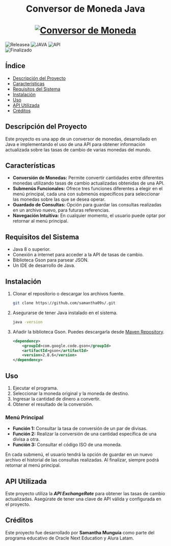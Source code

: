 <div align="center">
  <h1 align="center">
    Conversor de Moneda Java
    <br />
    <br />
    <a href="https://github.com/samantha09s/Conversor-de-Moneda---Challenge-ONE---Java---BackEnd">
      <img src="https://github.com/samantha09s/Conversor-de-Moneda---Challenge-ONE---Java---BackEnd/assets/140031528/52d80c08-0eed-4e18-92fb-3971271fe0ac" alt="Conversor de Moneda">
    </a>
  </h1>
</div>

<p align="center">
  
  ![Releasea](https://img.shields.io/badge/Release%20Date:-Junio/2024-white)
  ![JAVA](https://img.shields.io/badge/JAVA-red)
  ![API](https://img.shields.io/badge/API-ExchangeRateAPI-blue)  
  ![Finalizado](https://img.shields.io/badge/Status:-Demo-white)
</p>

## **Índice**
- [Descripción del Proyecto](#descripción-del-proyecto)
- [Características](#características)
- [Requisitos del Sistema](#requisitos-del-sistema)
- [Instalación](#instalación)
- [Uso](#uso)
- [API Utilizada](#api-utilizada)
- [Créditos](#créditos)

## **Descripción del Proyecto**
Este proyecto es una app de un conversor de monedas, desarrollado en Java e implementando el uso de una API para obtener información actualizada sobre las tasas de cambio de varias monedas del mundo.

## **Características**
- **Conversión de Monedas:** Permite convertir cantidades entre diferentes monedas utilizando tasas de cambio actualizadas obtenidas de una API.
- **Submenús Funcionales:** Ofrece tres funciones diferentes a elegir en el menú principal, cada una con submenús específicos para seleccionar las monedas sobre las que se desea operar.
- **Guardado de Consultas:** Opción para guardar las consultas realizadas en un archivo nuevo, para futuras referencias.
- **Navegación Intuitiva:** En cualquier momento, el usuario puede optar por retornar al menú principal.

## **Requisitos del Sistema**
- Java 8 o superior.
- Conexión a internet para acceder a la API de tasas de cambio.
- Biblioteca Gson para parsear JSON.
- Un IDE de desarrollo de Java.

## **Instalación**
1. Clonar el repositorio o descargar los archivos fuente.
   ```bash
   git clone https://github.com/samantha09s/.git
   ```
2. Asegurarse de tener Java instalado en el sistema.
   ```bash
   java -version
   ```
3. Añadir la biblioteca Gson. Puedes descargarla desde [Maven Repository](https://mvnrepository.com/artifact/com.google.code.gson/gson).
   ```xml
   <dependency>
       <groupId>com.google.code.gson</groupId>
       <artifactId>gson</artifactId>
       <version>2.8.6</version>
   </dependency>
   ```

## **Uso**
1. Ejecutar el programa.
2. Seleccionar la moneda original y la moneda de destino.
3. Ingresar la cantidad de dinero a convertir.
4. Obtener el resultado de la conversión.

### **Menú Principal**
- **Función 1:** Consultar la tasa de conversión de un par de divisas.
- **Función 2:** Realizar la conversión de una cantidad específica de una divisa a otra.
- **Función 3:** Consultar el código ISO de una moneda.

En cada submenú, el usuario tendrá la opción de guardar en un nuevo archivo el historial de las consultas realizadas. Al finalizar, siempre podrá retornar al menú principal.

## **API Utilizada**
Este proyecto utiliza la ***API ExchangeRate*** para obtener las tasas de cambio actualizadas. Asegúrate de tener una clave de API válida y configurada en el proyecto.

## **Créditos**
Este proyecto fue desarrollado por **Samantha Munguía** como parte del programa educativo de Oracle Next Education y Alura Latam.
